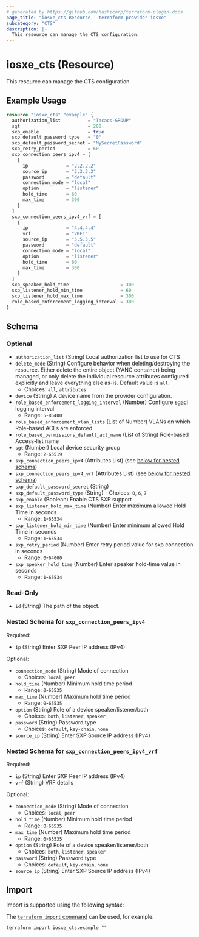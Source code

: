 ```yaml
---
# generated by https://github.com/hashicorp/terraform-plugin-docs
page_title: "iosxe_cts Resource - terraform-provider-iosxe"
subcategory: "CTS"
description: |-
  This resource can manage the CTS configuration.
---
```


# iosxe_cts (Resource)

This resource can manage the CTS configuration.

## Example Usage

```terraform
resource "iosxe_cts" "example" {
  authorization_list          = "Tacacs-GROUP"
  sgt                         = 200
  sxp_enable                  = true
  sxp_default_password_type   = "0"
  sxp_default_password_secret = "MySecretPassword"
  sxp_retry_period            = 60
  sxp_connection_peers_ipv4 = [
    {
      ip              = "2.2.2.2"
      source_ip       = "3.3.3.3"
      password        = "default"
      connection_mode = "local"
      option          = "listener"
      hold_time       = 60
      max_time        = 300
    }
  ]
  sxp_connection_peers_ipv4_vrf = [
    {
      ip              = "4.4.4.4"
      vrf             = "VRF1"
      source_ip       = "5.5.5.5"
      password        = "default"
      connection_mode = "local"
      option          = "listener"
      hold_time       = 60
      max_time        = 300
    }
  ]
  sxp_speaker_hold_time                   = 300
  sxp_listener_hold_min_time              = 60
  sxp_listener_hold_max_time              = 300
  role_based_enforcement_logging_interval = 300
}
```

<!-- schema generated by tfplugindocs -->
## Schema

### Optional

- `authorization_list` (String) Local authorization list to use for CTS
- `delete_mode` (String) Configure behavior when deleting/destroying the resource. Either delete the entire object (YANG container) being managed, or only delete the individual resource attributes configured explicitly and leave everything else as-is. Default value is `all`.
  - Choices: `all`, `attributes`
- `device` (String) A device name from the provider configuration.
- `role_based_enforcement_logging_interval` (Number) Configure sgacl logging interval
  - Range: `5`-`86400`
- `role_based_enforcement_vlan_lists` (List of Number) VLANs on which Role-based ACLs are enforced
- `role_based_permissions_default_acl_name` (List of String) Role-based Access-list name
- `sgt` (Number) Local device security group
  - Range: `2`-`65519`
- `sxp_connection_peers_ipv4` (Attributes List) (see [below for nested schema](#nestedatt--sxp_connection_peers_ipv4))
- `sxp_connection_peers_ipv4_vrf` (Attributes List) (see [below for nested schema](#nestedatt--sxp_connection_peers_ipv4_vrf))
- `sxp_default_password_secret` (String)
- `sxp_default_password_type` (String) - Choices: `0`, `6`, `7`
- `sxp_enable` (Boolean) Enable CTS SXP support
- `sxp_listener_hold_max_time` (Number) Enter maximum allowed Hold Time in seconds
  - Range: `1`-`65534`
- `sxp_listener_hold_min_time` (Number) Enter minimum allowed Hold Time in seconds
  - Range: `1`-`65534`
- `sxp_retry_period` (Number) Enter retry period value for sxp connection in seconds
  - Range: `0`-`64000`
- `sxp_speaker_hold_time` (Number) Enter speaker hold-time value in seconds
  - Range: `1`-`65534`

### Read-Only

- `id` (String) The path of the object.

<a id="nestedatt--sxp_connection_peers_ipv4"></a>
### Nested Schema for `sxp_connection_peers_ipv4`

Required:

- `ip` (String) Enter SXP Peer IP address (IPv4)

Optional:

- `connection_mode` (String) Mode of connection
  - Choices: `local`, `peer`
- `hold_time` (Number) Minimum hold time period
  - Range: `0`-`65535`
- `max_time` (Number) Maximum hold time period
  - Range: `0`-`65535`
- `option` (String) Role of a device speaker/listener/both
  - Choices: `both`, `listener`, `speaker`
- `password` (String) Password type
  - Choices: `default`, `key-chain`, `none`
- `source_ip` (String) Enter SXP Source IP address (IPv4)


<a id="nestedatt--sxp_connection_peers_ipv4_vrf"></a>
### Nested Schema for `sxp_connection_peers_ipv4_vrf`

Required:

- `ip` (String) Enter SXP Peer IP address (IPv4)
- `vrf` (String) VRF details

Optional:

- `connection_mode` (String) Mode of connection
  - Choices: `local`, `peer`
- `hold_time` (Number) Minimum hold time period
  - Range: `0`-`65535`
- `max_time` (Number) Maximum hold time period
  - Range: `0`-`65535`
- `option` (String) Role of a device speaker/listener/both
  - Choices: `both`, `listener`, `speaker`
- `password` (String) Password type
  - Choices: `default`, `key-chain`, `none`
- `source_ip` (String) Enter SXP Source IP address (IPv4)

## Import

Import is supported using the following syntax:

The [`terraform import` command](https://developer.hashicorp.com/terraform/cli/commands/import) can be used, for example:

```shell
terraform import iosxe_cts.example ""
```
